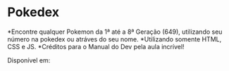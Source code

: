 # Pokedex

*Encontre qualquer Pokemon da 1ª até a 8ª Geração (649), utilizando seu número na pokedex ou atráves do seu nome.
*Utilizando somente HTML, CSS e JS.
*Créditos para o Manual do Dev pela aula incrível!

Disponível em: 


